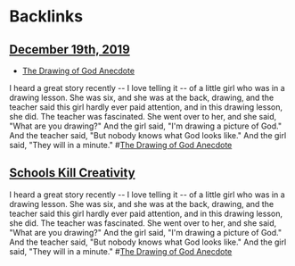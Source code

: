 
# Backlinks
## [December 19th, 2019](<December 19th, 2019.md>)
- [The Drawing of God Anecdote](<The Drawing of God Anecdote.md>)

I heard a great story recently -- I love telling it -- of a little girl who was in a drawing lesson. She was six, and she was at the back, drawing, and the teacher said this girl hardly ever paid attention, and in this drawing lesson, she did. The teacher was fascinated. She went over to her, and she said, "What are you drawing?" And the girl said, "I'm drawing a picture of God." And the teacher said, "But nobody knows what God looks like." And the girl said, "They will in a minute." #[The Drawing of God Anecdote](<The Drawing of God Anecdote.md>)

## [Schools Kill Creativity](<Schools Kill Creativity.md>)
I heard a great story recently -- I love telling it -- of a little girl who was in a drawing lesson. She was six, and she was at the back, drawing, and the teacher said this girl hardly ever paid attention, and in this drawing lesson, she did. The teacher was fascinated. She went over to her, and she said, "What are you drawing?" And the girl said, "I'm drawing a picture of God." And the teacher said, "But nobody knows what God looks like." And the girl said, "They will in a minute." #[The Drawing of God Anecdote](<The Drawing of God Anecdote.md>)

